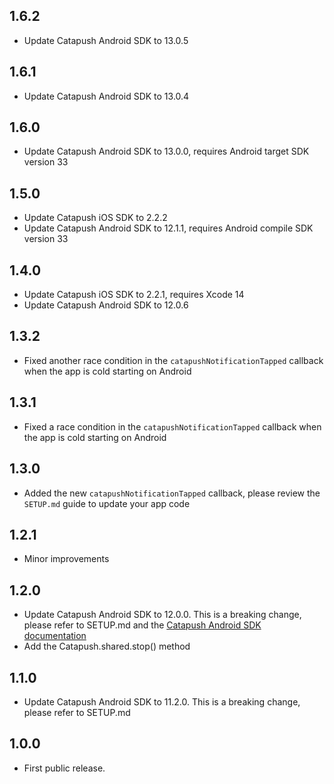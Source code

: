 ## 1.6.2

* Update Catapush Android SDK to 13.0.5

## 1.6.1

* Update Catapush Android SDK to 13.0.4

## 1.6.0

* Update Catapush Android SDK to 13.0.0, requires Android target SDK version 33

## 1.5.0

* Update Catapush iOS SDK to 2.2.2
* Update Catapush Android SDK to 12.1.1, requires Android compile SDK version 33

## 1.4.0

* Update Catapush iOS SDK to 2.2.1, requires Xcode 14
* Update Catapush Android SDK to 12.0.6

## 1.3.2

* Fixed another race condition in the `catapushNotificationTapped` callback when the app is cold starting on Android

## 1.3.1

* Fixed a race condition in the `catapushNotificationTapped` callback when the app is cold starting on Android

## 1.3.0

* Added the new `catapushNotificationTapped` callback, please review the `SETUP.md` guide to update your app code

## 1.2.1

* Minor improvements

## 1.2.0

* Update Catapush Android SDK to 12.0.0. This is a breaking change, please refer to SETUP.md and the [Catapush Android SDK documentation](https://github.com/Catapush/catapush-docs/blob/master/AndroidSDK/DOCUMENTATION_ANDROID_SDK.md)
* Add the Catapush.shared.stop() method

## 1.1.0

* Update Catapush Android SDK to 11.2.0. This is a breaking change, please refer to SETUP.md

## 1.0.0

* First public release.